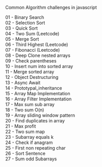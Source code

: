 Common Algorithm challenges in javascript

01 - Binary Search\
02 - Selection Sort\
03 - Quick Sort\
04 - Two Sum (Leetcode)\
05 - Merge Sort\
06 - Third Highest (Leetcode)\
07 - Fibonacci (Leetcode)\
08 - Deep Clone nested arrays\
09 - Check parentheses\
10 - Insert num into sorted array\
11 - Merge sorted array\
12 - Object Destructuring\
13 - Async Await\
14 - Prototypal_inheritance\
15 - Array Map Implementation\
16 - Array Filter Implementation\
17 - Max sum sub array\
18 - Two sum O(n)\
19 - Array sliding window pattern\
20 - Find duplicates in array\
21 - Max profit\
22 - Two sum map\
23 - Subarray equals k\
24 - Check if anagram\
25 - First non repeating char\
26 - Sort Sentence\
27 - Sum odd Subarrays

